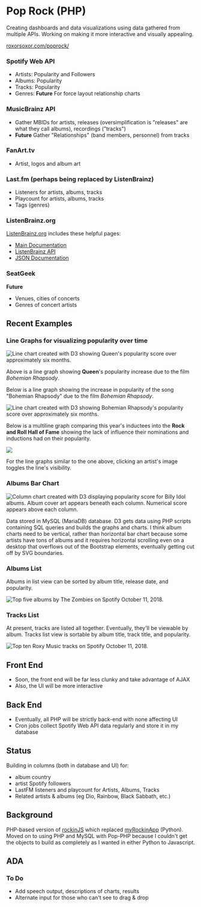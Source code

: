 # Pop Rock (PHP)
Creating dashboards and data visualizations using data gathered from multiple APIs. Working on making it more interactive and visually appealing.

[roxorsoxor.com/poprock/](https://roxorsoxor.com/poprock/index.php)

### Spotify Web API
- Artists: Popularity and Followers 
- Albums: Popularity
- Tracks: Popularity
- Genres: **Future** For force layout relationship charts

### MusicBrainz API
- Gather MBIDs for artists, releases (oversimplification is "releases" are what they call albums), recordings ("tracks")
- **Future** Gather "Relationships" (band members, personnel) from tracks

### FanArt.tv
- Artist, logos and album art

### Last.fm (perhaps being replaced by ListenBrainz)
- Listeners for artists, albums, tracks
- Playcount for artists, albums, tracks
- Tags (genres)

### ListenBrainz.org
[ListenBrainz.org](https://listenbrainz.org/) includes these helpful pages:
- [Main Documentation](https://listenbrainz.readthedocs.io/en/production/)
- [ListenBrainz API](https://listenbrainz.readthedocs.io/en/production/dev/api.html)
- [JSON Documentation](https://listenbrainz.readthedocs.io/en/production/dev/json.html)

### SeatGeek
**Future**
- Venues, cities of concerts
- Genres of concert artists

## Recent Examples

### Line Graphs for visualizing popularity over time

![Line chart created with D3 showing Queen's popularity score over approximately six months.](https://jotascript.files.wordpress.com/2018/12/queen_01.png)

Above is a line graph showing **Queen**'s popularity increase due to the film *Bohemian Rhapsody*. 

Below is a line graph showing the increase in popularity of the song "Bohemian Rhapsody" due to the film *Bohemian Rhapsody*.

![Line chart created with D3 showing Bohemian Rhapsody's popularity score over approximately six months.](https://jotascript.files.wordpress.com/2018/12/bohemian_01.png)

Below is a multiline graph comparing this year's inductees into the **Rock and Roll Hall of Fame** showing the lack of influence their nominations and inductions had on their popularity.

<img src="https://github.com/jotasprout/Pop-Rock-PHP/blob/master/imgs/induct-2018-12-18.png">

For the line graphs similar to the one above, clicking an artist's image toggles the line's visibility.

### Albums Bar Chart
![Column chart created with D3 displaying popularity score for Billy Idol albums. Album cover art appears beneath each column. Numerical score appears above each column.](https://jotascript.files.wordpress.com/2018/04/billyidol.png)

Data stored in MySQL (MariaDB) database. D3 gets data using PHP scripts containing SQL queries and builds the graphs and charts. 
I think album charts need to be vertical, rather than horizontal bar chart because some artists have tons of albums and it requires horizontal scrolling even on a desktop that overflows out of the Bootstrap elements, eventually getting cut off by SVG boundaries.

### Albums List

Albums in list view can be sorted by album title, release date, and popularity.

<img src="https://jotascript.files.wordpress.com/2018/10/zombiesalbums2.png" alt="Top five albums by The Zombies on Spotify October 11, 2018.">

### Tracks List

At present, tracks are listed all together. Eventually, they'll be viewable by album. Tracks list view is sortable by album title, track title, and popularity.

<img src="https://jotascript.files.wordpress.com/2018/10/roxytracks.png" alt="Top ten Roxy Music tracks on Spotify October 11, 2018.">

## Front End
- Soon, the front end will be far less clunky and take advantage of AJAX
- Also, the UI will be more interactive

## Back End
* Eventually, all PHP will be strictly back-end with none affecting UI
* Cron jobs collect Spotify Web API data regularly and store it in my database

## Status
Building in columns (both in database and UI) for:
- album country
- artist Spotify followers
- LastFM listeners and playcount for Artists, Albums, Tracks
- Related artists & albums (eg Dio, Rainbow, Black Sabbath, etc.)

## Background
PHP-based version of [rockinJS](https://github.com/jotasprout/rockinJS) which replaced [myRockinApp](https://github.com/jotasprout/myRockinApp) (Python). Moved on to using PHP and MySQL with Pop-PHP because I couldn't get the objects to build as completely as I wanted in either Python to Javascript. 

## ADA
### To Do
- Add speech output, descriptions of charts, results
- Alternate input for those who can't see to drag & drop
